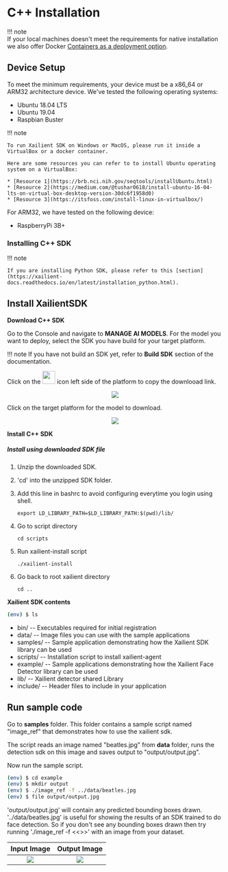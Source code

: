 # C++ Installation

!!! note      
      If your local machines doesn't meet the requirements for native installation we also offer Docker [Containers as a deployment option](https://xailient-docs.readthedocs.io/en/latest/container.html).


## Device Setup

To meet the minimum requirements, your device must be a x86_64 or ARM32 architecture device. We've tested the following operating systems:

* Ubuntu 18.04 LTS
* Ubuntu 19.04
* Raspbian Buster

!!! note

    To run Xailient SDK on Windows or MacOS, please run it inside a VirtualBox or a docker container.

    Here are some resources you can refer to to install Ubuntu operating system on a VirtualBox:

    * [Resource 1](https://brb.nci.nih.gov/seqtools/installUbuntu.html)
    * [Resource 2](https://medium.com/@tushar0618/install-ubuntu-16-04-lts-on-virtual-box-desktop-version-30dc6f1958d0)
    * [Resource 3](https://itsfoss.com/install-linux-in-virtualbox/)


For ARM32, we have tested on the following device:

* RaspberryPi 3B+

### Installing C++ SDK

!!! note

    If you are installing Python SDK, please refer to this [section](https://xailient-docs.readthedocs.io/en/latest/installation_python.html).


## Install XailientSDK

__Download C++ SDK__

Go to the Console and navigate to __MANAGE AI MODELS__. For the model you want to deploy, select the SDK you have build for your target platform. 

!!! note
    If you have not build an SDK yet, refer to __Build SDK__ section of the documentation.

Click on the <img src="../latest/img/console/AI Models/Copy.png" height=30 width=30> icon left side of the platform to copy the downlooad link.

<p align="center">
<img src="../latest/img/console/AI Models/PreTrainedModels-SDKBuilt-copy.png">
</p>

Click on the target platform for the model to download.

<p align="center">
<img src="../latest/img/console/AI Models/PreTrainedModels-SDKBuilt-downlaod.png">
</p>

__Install C++ SDK__

##### Install using downloaded SDK file

1. Unzip the downloaded SDK.

2. 'cd' into the unzipped SDK folder.

3. Add this line in bashrc to avoid configuring everytime you login using shell.

    ```
    export LD_LIBRARY_PATH=$LD_LIBRARY_PATH:$(pwd)/lib/
    ```

4. Go to script directory 

    ```
    cd scripts
    ```

5. Run xailient-install script

    ```
    ./xailient-install
    ```

6. Go back to root xailient directory 
    
    ```
    cd ..
    ```


__Xailient SDK contents__

```bash
(env) $ ls
```

* bin/ -- Executables required for initial registration
* data/ -- Image files you can use with the sample applications
* samples/ -- Sample application demonstrating how the Xailient SDK library can be used
* scripts/ -- Installation script to install xailient-agent
* example/  -- Sample applications demonstrating how the Xailient Face Detector library can be used
* lib/      -- Xailient detector shared Library 
* include/  -- Header files to include in your application


## Run sample code

Go to __samples__ folder. This folder contains a sample script named "image_ref" that demonstrates how to use the xailient sdk. 

The script reads an image named "beatles.jpg" from __data__ folder, runs the detection sdk on this image and saves output to "output/output.jpg".

Now run the sample script.

```bash
(env) $ cd example
(env) $ mkdir output
(env) $ ./image_ref -f ../data/beatles.jpg
(env) $ file output/output.jpg
```

'output/output.jpg' will contain any predicted bounding boxes drawn. '../data/beatles.jpg' is useful for showing the results of an SDK trained to do face detection. So if you don't see any bounding boxes drawn then try running './image_ref -f <<<path to your image>>>' with an image from your dataset.


Input Image | Output Image
:-------------------------:|:-------------------------:
![](../latest/img/x86_64/beatles.jpg)   |  ![](../latest/img/x86_64/beatles_output.jpg)

